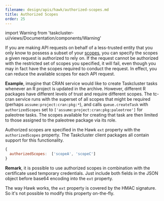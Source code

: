 ```yaml
---
filename: design/apis/hawk/authorized-scopes.md
title: Authorized Scopes
order: 25
---
```


import Warning from 'taskcluster-ui/views/Documentation/components/Warning'

If you are making API requests on behalf of a less-trusted entity that you only
know to possess a subset of your [scopes](scopes), you can specify the scopes a
given request is authorized to rely on. If the request cannot be authorized
with the restricted set of scopes you specified, it will fail, even though you
may in fact have the scopes required to conduct the request. In effect, you can
reduce the available scopes for each API request.

**Example**, imagine that CRAN service would like to create Taskcluster tasks
whenever an R project is updated in the archive. However, different R packages
have different levels of trust and require different scopes. The tc-cran
service runs with the superset of all scopes that might be required (perhaps
`assume:project:cran:pkg:*`), and calls `queue.createTask` with
`authorizedScopes` set to `['assume:project:cran:pkg:paleotree']` for paleotree
tasks. The scopes available for creating that task are then limited to those
assigned to the paleotree package via its role.

Authorized scopes are specified in the Hawk `ext` property with the
`authorizedScopes` property. The Taskcluster client packages all contain
support for this functionality.

```js
{
  authorizedScopes:  ['scopeA', 'scopeC']
}
```

**Remark**, it is possible to use authorized scopes in combination with the
certificate used temporary credentials. Just include both fields in the JSON
object before base64 encoding into the `ext` property.

<Warning>The way Hawk works, the `ext` property is covered by the HMAC
signature. So it's not possible to modify this property on-the-fly.  </Warning>
